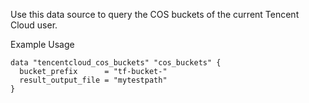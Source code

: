 Use this data source to query the COS buckets of the current Tencent Cloud user.

Example Usage

```hcl
data "tencentcloud_cos_buckets" "cos_buckets" {
  bucket_prefix      = "tf-bucket-"
  result_output_file = "mytestpath"
}
```